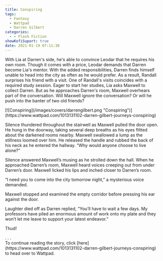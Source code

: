 ```yaml
---
title: Conspiring
tags:
  - Fantasy
  - Wattpad
  - Darren Gilbert
categories:
  - - Flash Fiction
showKofiSuport: true
date: 2021-01-19 07:11:38
---
```


With Lia at Darren's side, he's able to convince Leodar that he requires his own room. Though it comes with a price, Leodar demands that Darren become Lia's mentor. With the added responsibilities, Darren finds himself unable to head into the city as often as he would prefer. As a result, Randall surprises his friend with a visit. One of Randall's visits coincides with a required study session. Eager to start her studies, Lia asks Maxwell to collect Darren. But as he approaches Darren's room, Maxwell overhears part of the conversation.<!-- more --> Will Maxwell ignore the conversation? Or will he push into the banter of two old friends?

<div class="center">[![Conspiring](/images/covers/darrengilbert.png "Conspiring")](https://www.wattpad.com/1013131102-darren-gilbert-journeys-conspiring)</div>

Silence thundered throughout the stairwell as Maxwell pulled the door open. He hung in the doorway, taking several deep breaths as his eyes flitted about the darkened rooms nearby. Maxwell swallowed a lump as the stillness loomed over him. He released the handle and rubbed the back of his neck as he entered the hallway. “Why would anyone choose to live alone?”

Silence answered Maxwell’s musing as he strolled down the hall. When he approached Darren’s room, Maxwell heard voices creeping out from under Darren’s door. Maxwell licked his lips and inched closer to Darren’s room.

“I need you to come into the city tomorrow night,” a mysterious voice demanded.

Maxwell stopped and examined the empty corridor before pressing his ear against the door.

Laughter died off as Darren replied, “You’ll have to wait a few days. My professors have piled an enormous amount of work onto my plate and they won’t let me leave to support your latest endeavor.”

Thud!

<div class="center story-ellipses">
.
.
.
</div><div>To continue reading the story, click [here](https://www.wattpad.com/1013131102-darren-gilbert-journeys-conspiring) to head over to Wattpad.</div>